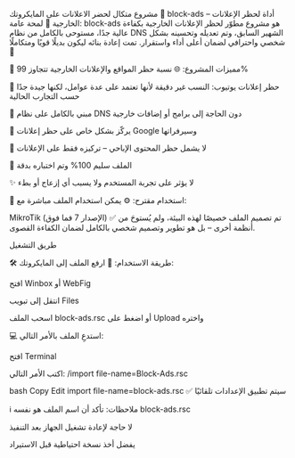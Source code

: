 مشروع متكال لحضر الاعلانات على المايكروتك
🚫 block-ads – أداة لحظر الإعلانات الخارجية
🧠 لمحة عامة:
block-ads هو مشروع مطوّر لحظر الإعلانات الخارجية بكفاءة عالية جدًا، مستوحى بالكامل من نظام DNS الشهير السابق، وتم تعديله وتحسينه بشكل شخصي واحترافي لضمان أعلى أداء واستقرار.
تمت إعادة بنائه ليكون بديلًا قويًا ومتكاملًا 💪

🎯 مميزات المشروع:
🌐 نسبة حظر المواقع والإعلانات الخارجية تتجاوز 99%

🎥 حظر إعلانات يوتيوب: النسب غير دقيقة لأنها تعتمد على عدة عوامل، لكنها جيدة جدًا حسب التجارب الحالية

🧱 مبني بالكامل على نظام DNS دون الحاجة إلى برامج أو إضافات خارجية

🧼 يركّز بشكل خاص على حظر إعلانات Google وسيرفراتها

🔐 لا يشمل حظر المحتوى الإباحي – تركيزه فقط على الإعلانات

🧪 الملف سليم 100% وتم اختباره بدقة

✨ لا يؤثر على تجربة المستخدم ولا يسبب أي إزعاج أو بطء

📎 استخدام مقترح:
⚙️ يمكن استخدام الملف مباشرة مع:

MikroTik (الإصدار 7 فما فوق)
✅ تم تصميم الملف خصيصًا لهذه البيئة، ولم يُستوحَ من أنظمة أخرى – بل هو تطوير وتصميم شخصي بالكامل لضمان الكفاءة القصوى.


طريق التشغيل

🛠️ طريقة الاستخدام:
🔼 ارفع الملف إلى المايكروتك:

افتح Winbox أو WebFig

انتقل إلى تبويب Files

اسحب الملف block-ads.rsc أو اضغط على Upload واختره

💻 استدعِ الملف بالأمر التالي:

افتح Terminal

اكتب الأمر التالي:
/import file-name=Block-Ads.rsc

bash
Copy
Edit
import file-name=block-ads.rsc
✅ سيتم تطبيق الإعدادات تلقائيًا

ℹ️ ملاحظات:
تأكد أن اسم الملف هو نفسه block-ads.rsc

لا حاجة لإعادة تشغيل الجهاز بعد التنفيذ

يفضل أخذ نسخة احتياطية قبل الاستيراد
